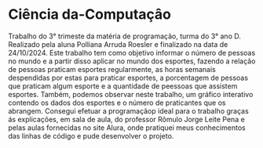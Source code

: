 # Ciência da-Computaçâo
Trabalho do 3° trimeste da matéria de programação, turma do 3° ano D. 
Realizado pela aluna Polliana Arruda Roesler e finalizado na data de 24/10/2024.
Este trabalho tem como objetivo informar o número de pessoas no mundo e a partir disso aplicar no mundo dos esportes, fazendo a relação de pessoas praticam esportes regularmente, as horas semanais despendidas por estas para praticar esportes, a porcentagem de pessoas que praticam algum esporte e a quantidade de peessoas que assistem esportes. Também, podemos observar neste trabalho, um gráfico interativo contendo os dados dos esportes e o número de praticantes que os abrangem.
Consegui efetuar a programaçãop ideal para o trabalho graças ás explicações, em sala de aula, do professor Rômulo Jorge Leite Pena e pelas aulas fornecidas no site Alura, onde pratiquei meus conhecimentos das linhas de código e pude desenvolver o projeto.
